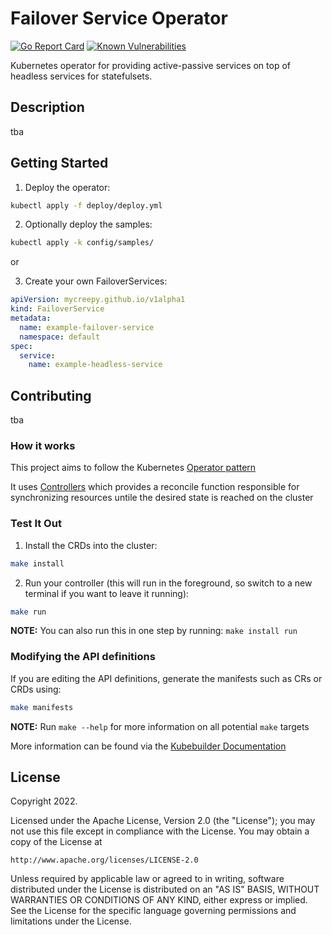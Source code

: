 # Failover Service Operator

[![Go Report Card](https://goreportcard.com/badge/github.com/mycreepy/failover-service-operator)](https://goreportcard.com/report/github.com/mycreepy/failover-service-operator)
[![Known Vulnerabilities](https://snyk.io/test/github/mycrEEpy/failover-service-operator/badge.svg)](https://snyk.io/test/github/mycrEEpy/failover-service-operator)

Kubernetes operator for providing active-passive services on top of headless services for statefulsets.

## Description

tba

## Getting Started

1. Deploy the operator:

```sh
kubectl apply -f deploy/deploy.yml
```

2. Optionally deploy the samples:

```sh
kubectl apply -k config/samples/
```

or

3. Create your own FailoverServices:

```yaml
apiVersion: mycreepy.github.io/v1alpha1
kind: FailoverService
metadata:
  name: example-failover-service
  namespace: default
spec:
  service:
    name: example-headless-service
```

## Contributing

tba

### How it works

This project aims to follow the Kubernetes [Operator pattern](https://kubernetes.io/docs/concepts/extend-kubernetes/operator/)

It uses [Controllers](https://kubernetes.io/docs/concepts/architecture/controller/) 
which provides a reconcile function responsible for synchronizing resources untile the desired state is reached on the cluster 

### Test It Out

1. Install the CRDs into the cluster:

```sh
make install
```

2. Run your controller (this will run in the foreground, so switch to a new terminal if you want to leave it running):

```sh
make run
```

**NOTE:** You can also run this in one step by running: `make install run`

### Modifying the API definitions

If you are editing the API definitions, generate the manifests such as CRs or CRDs using:

```sh
make manifests
```

**NOTE:** Run `make --help` for more information on all potential `make` targets

More information can be found via the [Kubebuilder Documentation](https://book.kubebuilder.io/introduction.html)

## License

Copyright 2022.

Licensed under the Apache License, Version 2.0 (the "License");
you may not use this file except in compliance with the License.
You may obtain a copy of the License at

    http://www.apache.org/licenses/LICENSE-2.0

Unless required by applicable law or agreed to in writing, software
distributed under the License is distributed on an "AS IS" BASIS,
WITHOUT WARRANTIES OR CONDITIONS OF ANY KIND, either express or implied.
See the License for the specific language governing permissions and
limitations under the License.


